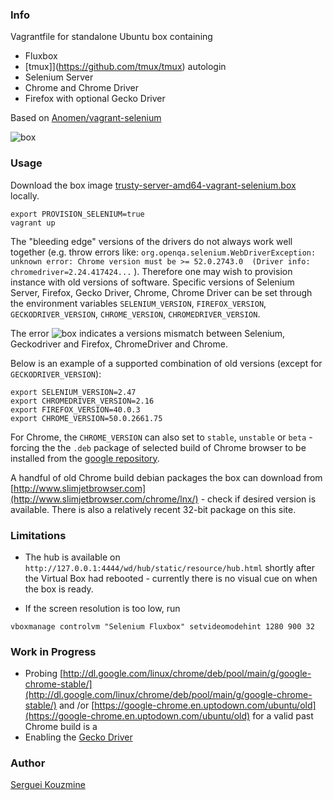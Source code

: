 ### Info

Vagrantfile for standalone Ubuntu box containing
 * Fluxbox
 * [tmux]](https://github.com/tmux/tmux) autologin
 * Selenium Server
 * Chrome and Chrome Driver
 * Firefox with optional Gecko Driver

Based on [Anomen/vagrant-selenium](https://github.com/Anomen/vagrant-selenium/blob/master/script.sh)

![box](https://github.com/sergueik/selenium_java/blob/master/fluxbox/screenshots/box.png)

### Usage

Download the box image [trusty-server-amd64-vagrant-selenium.box](https://atlas.hashicorp.com/ubuntu/boxes/trusty64) locally.
```
export PROVISION_SELENIUM=true
vagrant up
```
The "bleeding edge" versions of the drivers do not always work well together (e.g. throw errors like: `org.openqa.selenium.WebDriverException: unknown error: Chrome version must be >= 52.0.2743.0  (Driver info: chromedriver=2.24.417424...` ).
Therefore one may wish to provision instance with old versions of software.
Specific versions of Selenium Server, Firefox, Gecko Driver, Chrome, Chrome Driver can be set through the environment variables
`SELENIUM_VERSION`, `FIREFOX_VERSION`, `GECKODRIVER_VERSION`, `CHROME_VERSION`, `CHROMEDRIVER_VERSION`.

The error 
![box](https://github.com/sergueik/selenium_java/blob/master/fluxbox/screenshots/session_error.png)
indicates a versions mismatch between Selenium, Geckodriver and Firefox, ChromeDriver and Chrome.

Below is an example of a supported  combination of old versions (except for `GECKODRIVER_VERSION`):
```
export SELENIUM_VERSION=2.47
export CHROMEDRIVER_VERSION=2.16
export FIREFOX_VERSION=40.0.3
export CHROME_VERSION=50.0.2661.75
```
For Chrome, the `CHROME_VERSION` can also set to `stable`, `unstable` or `beta` - forcing the
the `.deb` package of selected build of Chrome browser to be installed from the
[google repository](https://www.google.com/linuxrepositories/).

A handful of old Chrome build debian packages the box can download from [http://www.slimjetbrowser.com](http://www.slimjetbrowser.com/chrome/lnx/) - check if desired version is available. There is also a relatively recent 32-bit package on this site.

### Limitations
  * The hub is available on `http://127.0.0.1:4444/wd/hub/static/resource/hub.html` shortly after the Virtual Box had rebooted - currently there is no visual cue on when the box is ready.


  * If the screen resolution is too low, run
```
vboxmanage controlvm "Selenium Fluxbox" setvideomodehint 1280 900 32
```

### Work in Progress
 * Probing [http://dl.google.com/linux/chrome/deb/pool/main/g/google-chrome-stable/](http://dl.google.com/linux/chrome/deb/pool/main/g/google-chrome-stable/) and /or [https://google-chrome.en.uptodown.com/ubuntu/old](https://google-chrome.en.uptodown.com/ubuntu/old) for a valid past Chrome build is a
 * Enabling the [Gecko Driver](https://developer.mozilla.org/en-US/docs/Mozilla/QA/Marionette/WebDriver)

### Author
[Serguei Kouzmine](kouzmine_serguei@yahoo.com)
